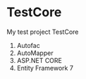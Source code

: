 # TestCore
My test project TestCore
1) Autofac
2) AutoMapper
3) ASP.NET CORE 
4) Entity Framework 7 
